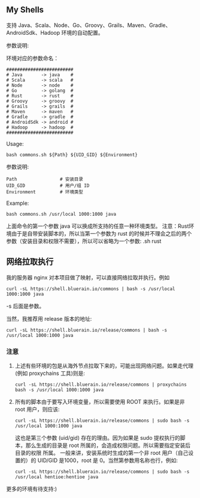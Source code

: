 ## My Shells
支持 Java、Scala、Node、Go、Groovy、Grails、Maven、Gradle、AndroidSdk、Hadoop 环境的自动配置。

参数说明:


环境对应的参数命名：

````
#########################
# Java       -> java    #
# Scala      -> scala   #
# Node       -> node    #
# Go         -> golang  #
# Rust       -> rust    #
# Groovy     -> groovy  #
# Grails     -> grails  #
# Maven      -> maven   #
# Gradle     -> gradle  #
# AndroidSdk -> android #
# Hadoop     -> hadoop  #
#########################
````
Usage:

````shell
bash commons.sh ${Path} ${UID_GID} ${Environment}
````
参数说明:

````
Path                # 安装目录
UID_GID             # 用户/组 ID
Environment         # 环境类型
````
Example:

````shell
bash commons.sh /usr/local 1000:1000 java
````
上面命令的第一个参数 java 可以换成所支持的任意一种环境类型。
注意：Rust环境由于是自带安装脚本的，所以当第一个参数为 rust 的时候并不理会之后的两个参数（安装目录和权限不需要），所以可以省略为一个参数: .sh rust

## 网络拉取执行
我的服务器 nginx 对本项目做了映射，可以直接网络拉取并执行。例如

````shell
curl -sL https://shell.bluerain.io/commons | bash -s /usr/local 1000:1000 java
````
-s 后面是参数。

当然，我推荐用 release 版本的地址:

````shell
curl -sL https://shell.bluerain.io/release/commons | bash -s /usr/local 1000:1000 java
````

### 注意
1. 上述有些环境的包是从海外节点拉取下来的，可能出现网络问题。如果走代理(例如 proxychains 工具)则是:

    ````
    curl -sL https://shell.bluerain.io/release/commons | proxychains bash -s /usr/local 1000:1000 java
    ````
2. 所有的脚本由于要写入环境变量，所以需要使用 ROOT 来执行。如果是非 root 用户，则应该:

    ````
    curl -sL https://shell.bluerain.io/release/commons | sudo bash -s /usr/local 1000:1000 java
    ````
    这也是第三个参数 (uid/gid) 存在的理由。因为如果是 sudo 提权执行的脚本，那么生成的目录是 root 所属的，会造成权限问题。所以需要指定安装后目录的权限 所属。
    一般来讲，安装系统时生成的第一个非 root 用户（自己设置的）的 UID/GID 是1000，root 是 0。当然第参数用名称也行，例如:

    ````
    curl -sL https://shell.bluerain.io/release/commons | sudo bash -s /usr/local hentioe:hentioe java
    ````

更多的环境有待支持:)
